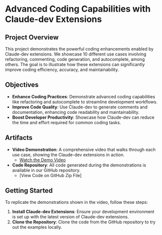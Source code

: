 # Advanced Coding Capabilities with Claude-dev Extensions

## Project Overview

This project demonstrates the powerful coding enhancements enabled by Claude-dev extensions. We showcase 10 different use cases involving refactoring, commenting, code generation, and autocomplete, among others. The goal is to illustrate how these extensions can significantly improve coding efficiency, accuracy, and maintainability.

## Objectives

- **Enhance Coding Practices**: Demonstrate advanced coding capabilities like refactoring and autocomplete to streamline development workflows.
- **Improve Code Quality**: Use Claude-dev to generate comments and documentation, enhancing code readability and maintainability.
- **Boost Developer Productivity**: Showcase how Claude-dev can reduce the time and effort required for common coding tasks.


## Artifacts

- **Video Demonstration**: A comprehensive video that walks through each use case, showing the Claude-dev extensions in action.
  - [Watch the Demo Video](https://youtu.be/link_to_demo_video)
- **Code Repository**: All code generated during the demonstrations is available in our GitHub repository.
  - [View Code on GitHub Zip File]

## Getting Started

To replicate the demonstrations shown in the video, follow these steps:

1. **Install Claude-dev Extensions**: Ensure your development environment is set up with the latest version of Claude-dev extensions.
2. **Clone the Repository**: Clone the code from the GitHub repository to try out the examples locally.
